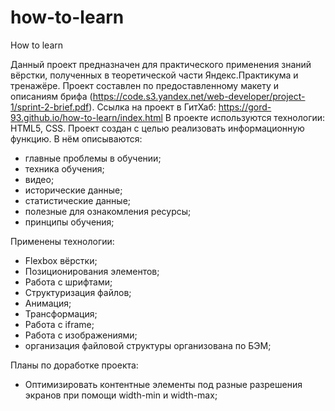 # how-to-learn
How to learn

Данный проект предназначен для практического применения знаний вёрстки, полученных в теоретической части Яндекс.Практикума и тренажёре.
Проект составлен по предоставленному макету и описаниям брифа (https://code.s3.yandex.net/web-developer/project-1/sprint-2-brief.pdf).
Ссылка на проект в ГитХаб: https://gord-93.github.io/how-to-learn/index.html
В проекте используются технологии: HTML5, CSS.
Проект создан с целью реализовать информационную функцию. 
В нём описываются:
- главные проблемы в обучении;
- техника обучения;
- видео;
- исторические данные;
- статистические данные;
- полезные для ознакомления ресурсы;
- принципы обучения;

Применены технологии:
- Flexbox вёрстки;
- Позиционирования элементов;
- Работа с шрифтами;
- Структуризация файлов;
- Анимация;
- Трансформация;
- Работа с iframe;
- Работа с изображениями;
- организация файловой структуры организована по БЭМ;

Планы по доработке проекта:
- Оптимизировать контентные элементы под разные разрешения экранов при помощи width-min и width-max;

